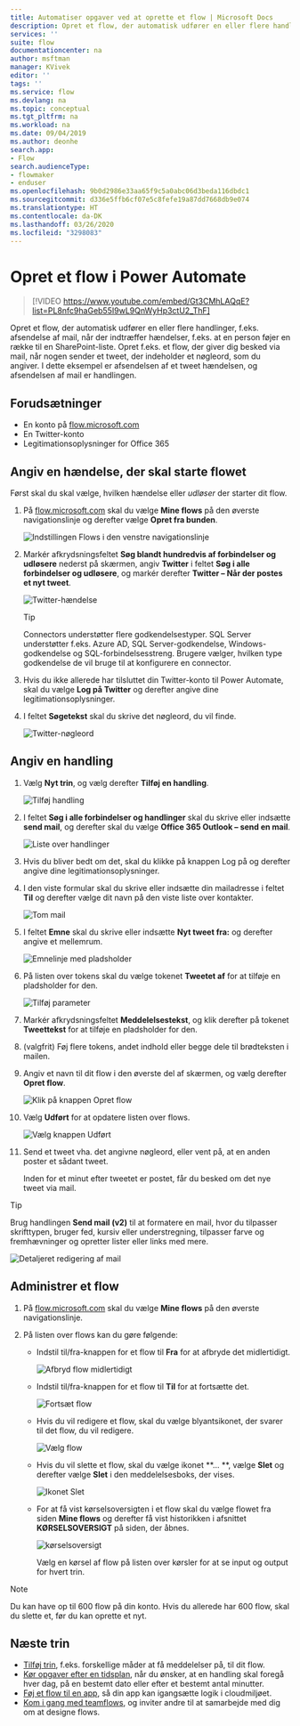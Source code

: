 ```yaml
---
title: Automatiser opgaver ved at oprette et flow | Microsoft Docs
description: Opret et flow, der automatisk udfører en eller flere handlinger, f.eks. afsendelse af mail, når der indtræffer hændelser, f.eks. at en person føjer en række til en SharePoint-liste.
services: ''
suite: flow
documentationcenter: na
author: msftman
manager: KVivek
editor: ''
tags: ''
ms.service: flow
ms.devlang: na
ms.topic: conceptual
ms.tgt_pltfrm: na
ms.workload: na
ms.date: 09/04/2019
ms.author: deonhe
search.app:
- Flow
search.audienceType:
- flowmaker
- enduser
ms.openlocfilehash: 9b0d2986e33aa65f9c5a0abc06d3beda116dbdc1
ms.sourcegitcommit: d336e5ffb6cf07e5c8fefe19a87dd7668db9e074
ms.translationtype: HT
ms.contentlocale: da-DK
ms.lasthandoff: 03/26/2020
ms.locfileid: "3298083"
---
```

# <a name="create-a-flow-in-power-automate"></a>Opret et flow i Power Automate


> [!VIDEO https://www.youtube.com/embed/Gt3CMhLAQqE?list=PL8nfc9haGeb55I9wL9QnWyHp3ctU2_ThF]

Opret et flow, der automatisk udfører en eller flere handlinger, f.eks. afsendelse af mail, når der indtræffer hændelser, f.eks. at en person føjer en række til en SharePoint-liste. Opret f.eks. et flow, der giver dig besked via mail, når nogen sender et tweet, der indeholder et nøgleord, som du angiver. I dette eksempel er afsendelsen af et tweet hændelsen, og afsendelsen af mail er handlingen.

## <a name="prerequisites"></a>Forudsætninger

* En konto på [flow.microsoft.com](https://flow.microsoft.com)
* En Twitter-konto
* Legitimationsoplysninger for Office 365

## <a name="specify-an-event-to-start-the-flow"></a>Angiv en hændelse, der skal starte flowet

Først skal du skal vælge, hvilken hændelse eller *udløser* der starter dit flow.

1. På [flow.microsoft.com](https://flow.microsoft.com) skal du vælge **Mine flows** på den øverste navigationslinje og derefter vælge **Opret fra bunden**.

    ![Indstillingen Flows i den venstre navigationslinje](./media/get-started-logic-flow/create-logic-flow.png)
1. Markér afkrydsningsfeltet **Søg blandt hundredvis af forbindelser og udløsere** nederst på skærmen, angiv **Twitter** i feltet **Søg i alle forbindelser og udløsere**, og markér derefter **Twitter – Når der postes et nyt tweet**.

    ![Twitter-hændelse](./media/get-started-logic-flow/twitter-search.png)

   >[!TIP]
   >Connectors understøtter flere godkendelsestyper. SQL Server understøtter f.eks. Azure AD, SQL Server-godkendelse, Windows-godkendelse og SQL-forbindelsesstreng. Brugere vælger, hvilken type godkendelse de vil bruge til at konfigurere en connector.

1. Hvis du ikke allerede har tilsluttet din Twitter-konto til Power Automate, skal du vælge **Log på Twitter** og derefter angive dine legitimationsoplysninger.

1. I feltet **Søgetekst** skal du skrive det nøgleord, du vil finde.

    ![Twitter-nøgleord](./media/get-started-logic-flow/twitter-keyword.png)

## <a name="specify-an-action"></a>Angiv en handling

1. Vælg **Nyt trin**, og vælg derefter **Tilføj en handling**.

    ![Tilføj handling](./media/get-started-logic-flow/add-action-icon.png)

1. I feltet **Søg i alle forbindelser og handlinger** skal du skrive eller indsætte **send mail**, og derefter skal du vælge **Office 365 Outlook – send en mail**.

    ![Liste over handlinger](./media/get-started-logic-flow/send-email.png)

1. Hvis du bliver bedt om det, skal du klikke på knappen Log på og derefter angive dine legitimationsoplysninger.

1. I den viste formular skal du skrive eller indsætte din mailadresse i feltet **Til** og derefter vælge dit navn på den viste liste over kontakter.

    ![Tom mail](./media/get-started-logic-flow/blank-email.png)
1. I feltet **Emne** skal du skrive eller indsætte **Nyt tweet fra:** og derefter angive et mellemrum.

    ![Emnelinje med pladsholder](./media/get-started-logic-flow/message-token.png)
1. På listen over tokens skal du vælge tokenet **Tweetet af** for at tilføje en pladsholder for den.

    ![Tilføj parameter](./media/get-started-logic-flow/add-parameter.png)
1. Markér afkrydsningsfeltet **Meddelelsestekst**, og klik derefter på tokenet **Tweettekst** for at tilføje en pladsholder for den.
1. (valgfrit) Føj flere tokens, andet indhold eller begge dele til brødteksten i mailen.
1. Angiv et navn til dit flow i den øverste del af skærmen, og vælg derefter **Opret flow**.

    ![Klik på knappen Opret flow](./media/get-started-logic-flow/create-button.png)
1. Vælg **Udført** for at opdatere listen over flows.

     ![Vælg knappen Udført](./media/get-started-logic-flow/done-button.png)
1. Send et tweet vha. det angivne nøgleord, eller vent på, at en anden poster et sådant tweet.

     Inden for et minut efter tweetet er postet, får du besked om det nye tweet via mail.

> [!TIP]
> Brug handlingen **Send mail (v2)** til at formatere en mail, hvor du tilpasser skrifttypen, bruger fed, kursiv eller understregning, tilpasser farve og fremhævninger og opretter lister eller links med mere.

![Detaljeret redigering af mail](media/get-started-logic-flow/email-rich-text.png)

## <a name="manage-a-flow"></a>Administrer et flow

1. På [flow.microsoft.com](https://flow.microsoft.com) skal du vælge **Mine flows** på den øverste navigationslinje.
1. På listen over flows kan du gøre følgende:

   * Indstil til/fra-knappen for et flow til **Fra** for at afbryde det midlertidigt.

       ![Afbryd flow midlertidigt](./media/get-started-logic-flow/pause-flow.png)
   * Indstil til/fra-knappen for et flow til **Til** for at fortsætte det.

       ![Fortsæt flow](./media/get-started-logic-flow/resume-flow.png)
   * Hvis du vil redigere et flow, skal du vælge blyantsikonet, der svarer til det flow, du vil redigere.

       ![Vælg flow](./media/get-started-logic-flow/select-flow.png)
   * Hvis du vil slette et flow, skal du vælge ikonet **... **, vælge **Slet** og derefter vælge **Slet** i den meddelelsesboks, der vises.

       ![Ikonet Slet](./media/get-started-logic-flow/delete-icon.png)
   * For at få vist kørselsoversigten i et flow skal du vælge flowet fra siden **Mine flows** og derefter få vist historikken i afsnittet **KØRSELSOVERSIGT** på siden, der åbnes.

       ![kørselsoversigt](./media/get-started-logic-flow/run-history.png)

     Vælg en kørsel af flow på listen over kørsler for at se input og output for hvert trin.

> [!NOTE]
> Du kan have op til 600 flow på din konto. Hvis du allerede har 600 flow, skal du slette et, før du kan oprette et nyt.
>
>

## <a name="next-steps"></a>Næste trin

* [Tilføj trin](multi-step-logic-flow.md), f.eks. forskellige måder at få meddelelser på, til dit flow.
* [Kør opgaver efter en tidsplan](run-scheduled-tasks.md), når du ønsker, at en handling skal foregå hver dag, på en bestemt dato eller efter et bestemt antal minutter.
* [Føj et flow til en app](https://powerapps.microsoft.com/tutorials/using-logic-flows/), så din app kan igangsætte logik i cloudmiljøet.
* [Kom i gang med teamflows](create-team-flows.md), og inviter andre til at samarbejde med dig om at designe flows.

